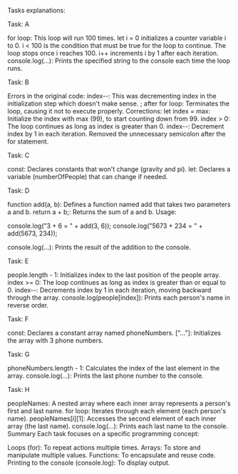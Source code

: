 Tasks explanations:

Task: A

for loop: This loop will run 100 times.
let i = 0 initializes a counter variable i to 0.
i < 100 is the condition that must be true for the loop to continue. The loop stops once i reaches 100.
i++ increments i by 1 after each iteration.
console.log(...): Prints the specified string to the console each time the loop runs.

Task: B

Errors in the original code:
index--: This was decrementing index in the initialization step which doesn't make sense.
; after for loop: Terminates the loop, causing it not to execute properly.
Corrections:
let index = max: Initialize the index with max (99), to start counting down from 99.
index > 0: The loop continues as long as index is greater than 0.
index--: Decrement index by 1 in each iteration.
Removed the unnecessary semicolon after the for statement.

Task: C

const: Declares constants that won't change (gravity and pi).
let: Declares a variable (numberOfPeople) that can change if needed.

Task: D

function add(a, b): Defines a function named add that takes two parameters a and b.
return a + b;: Returns the sum of a and b.
Usage:


console.log("3 + 6 = " + add(3, 6));
console.log("5673 + 234 = " + add(5673, 234));

console.log(...): Prints the result of the addition to the console.

Task: E

people.length - 1: Initializes index to the last position of the people array.
index >= 0: The loop continues as long as index is greater than or equal to 0.
index--: Decrements index by 1 in each iteration, moving backward through the array.
console.log(people[index]): Prints each person's name in reverse order.

Task: F

const: Declares a constant array named phoneNumbers.
["..."]: Initializes the array with 3 phone numbers.

Task: G

phoneNumbers.length - 1: Calculates the index of the last element in the array.
console.log(...): Prints the last phone number to the console.

Task: H

peopleNames: A nested array where each inner array represents a person's first and last name.
for loop: Iterates through each element (each person's name).
peopleNames[i][1]: Accesses the second element of each inner array (the last name).
console.log(...): Prints each last name to the console.
Summary
Each task focuses on a specific programming concept:

Loops (for): To repeat actions multiple times.
Arrays: To store and manipulate multiple values.
Functions: To encapsulate and reuse code.
Printing to the console (console.log): To display output.
